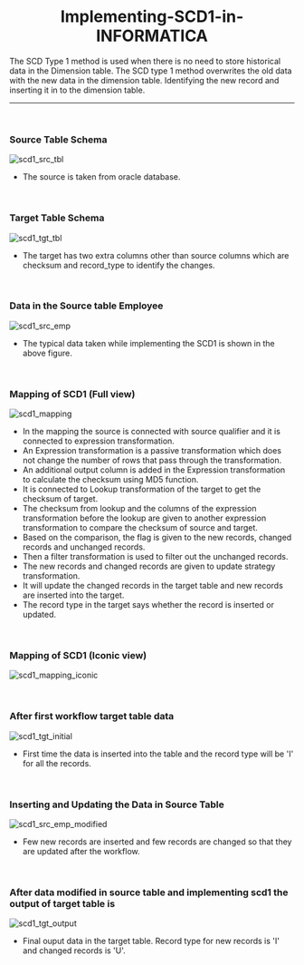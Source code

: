 

<h1 align = center>Implementing-SCD1-in-INFORMATICA</h1>
The SCD Type 1 method is used when there is no need to store historical data in the Dimension table. The SCD type 1 method overwrites the old data with the new data in the dimension table. Identifying the new record and inserting it in to the dimension table.
<hr>
<br>
<h3>Source Table Schema</h3>

![scd1_src_tbl](https://user-images.githubusercontent.com/107995861/177060576-67e82bbe-3cf8-4f95-9dee-5aca2ed3a70d.jpeg)

* The source is taken from oracle database.

<br>
<h3>Target Table Schema</h3>

![scd1_tgt_tbl](https://user-images.githubusercontent.com/107995861/177060596-1b7ba6f4-16c6-47ab-bf20-f54e9978f9f9.jpeg)

* The target has two extra columns other than source columns which are checksum and record_type to identify the changes. 

<br>
<h3>Data in the Source table Employee</h3>

![scd1_src_emp](https://user-images.githubusercontent.com/107995861/177060503-c89bb5c9-8bb9-4f98-a883-747452f02845.jpeg)

* The typical data taken while implementing the SCD1 is shown in the above figure.

<br>
<h3>Mapping of SCD1 (Full view)</h3>

![scd1_mapping](https://user-images.githubusercontent.com/107995861/177060424-c799f06d-6ea7-4010-b757-cb0cf10fd0c3.jpeg)
&nbsp;
* In the mapping the source is connected with source qualifier and it is connected to expression transformation.<br>
* An Expression transformation is a passive transformation which does not change the number of rows that pass through the transformation.<br>
* An additional output column is added in the Expression transformation to calculate the checksum using MD5 function.<br>
* It is connected to Lookup transformation of the target to get the checksum of target.<br>
* The checksum from lookup and the columns of the expression transformation before the lookup are given to another expression transformation to compare the checksum of source and target.<br>
* Based on the comparison, the flag is given to the new records, changed records and unchanged records.<br>
* Then a filter transformation is used to filter out the unchanged records.<br>
* The new records and changed records are given to update strategy transformation.<br>
* It will update the changed records in the target table and new records are inserted into the target.<br>
* The record type in the target says whether the record is inserted or updated.<br>

<br>
<h3>Mapping of SCD1 (Iconic view)</h3>

![scd1_mapping_iconic](https://user-images.githubusercontent.com/107995861/177060651-e91c67a0-268c-4a49-a3b0-a438ff10f076.jpeg)

<br>
<h3>After first workflow target table data</h3>

![scd1_tgt_initial](https://user-images.githubusercontent.com/107995861/177060690-dcd3e651-dcc4-4107-bd30-ab91890f8d78.jpeg)
&nbsp;
* First time the data is inserted into the table and the record type will be 'I' for all the records.

<br>
<h3>Inserting and Updating the Data in Source Table</h3>

![scd1_src_emp_modified](https://user-images.githubusercontent.com/107995861/177060720-59a457d8-6bcd-4433-938f-c8d68ce1bb3d.jpeg)
&nbsp;
* Few new records are inserted and few records are changed so that they are updated after the workflow.

<br>
<h3>After data modified in source table and implementing scd1 the output of target table is</h3>

![scd1_tgt_output](https://user-images.githubusercontent.com/107995861/177060754-69dd5b85-f588-4519-91e3-f15b2ef70d18.jpeg)
&nbsp;
* Final ouput data in the target table.  Record type for new records is 'I' and changed records is 'U'.

